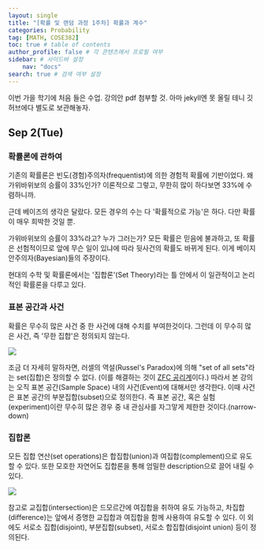 ```yaml
---
layout: single
title: "[확률 및 랜덤 과정 1주차] 확률과 계수"
categories: Probability
tag: [MATH, COSE382]
toc: true # table of contents
author_profile: false # 각 콘텐츠에서 프로필 여부
sidebar: # 사이드바 설정
    nav: "docs"
search: true # 검색 여부 설정
---
```

<head>
    <!-- Latex -->
    <script src="https://cdn.mathjax.org/mathjax/latest/MathJax.js?config=TeX-AMS-MML_HTMLorMML" type="text/javascript"></script>
</head>
<style>
    .r {
        color: red;
    }
</style>

이번 가을 학기에 처음 들은 수업. 강의안 pdf 첨부할 것. 아마 jekyll엔 못 올릴 테니 깃허브에다 별도로 보관해놓자.

## Sep 2(Tue)

### 확률론에 관하여

기존의 확률론은 빈도(경험)주의자(frequentist)에 의한 경험적 확률에 기반이었다. 왜 가위바위보의 승률이 33%인가? 이론적으로 그렇고, 무한히 많이 하다보면 33%에 수렴하니까.

근데 베이즈의 생각은 달랐다. 모든 경우의 수는 다 '확률적으로 가능'은 하다. 다만 확률이 매우 희박한 것일 뿐.

가위바위보의 승률이 33%라고? 누가 그러는가? 모든 확률은 믿음에 불과하고, 또 확률은 선험적이므로 앞에 무슨 일이 있냐에 따라 뒷사건의 확률도 바뀌게 된다. 이게 베이지안주의자(Bayesian)들의 주장이다.

현대의 수학 및 확률론에서는 '집합론'(Set Theory)라는 틀 안에서 이 일관적이고 논리적인 확률론을 다루고 있다.

### 표본 공간과 사건

확률은 무수히 많은 사건 중 한 사건에 대해 수치를 부여한것이다. 그런데 이 무수히 많은 사건, 즉 '무한 집합'은 정의되지 않는다.

<img src="https://thehighergeometer.wordpress.com/wp-content/uploads/2022/10/logicomix-barber-paradox-2.png">

조금 더 자세히 말하자면, 러셀의 역설(Russel's Paradox)에 의해 "set of all sets"라는 set(집합)은 정의할 수 없다. (이를 해결하는 것이 <a href="https://ko.wikipedia.org/wiki/%EC%B2%B4%EB%A5%B4%EB%A9%9C%EB%A1%9C-%ED%94%84%EB%A0%9D%EC%BC%88_%EC%A7%91%ED%95%A9%EB%A1%A0">ZFC 공리계</a>이다.) 따라서 본 강의는 오직 표본 공간(Sample Space) 내의 사건(Event)에 대해서만 생각한다. 이때 사건은 표본 공간의 부분집합(subset)으로 정의한다. 즉 표본 공간, 혹은 실험(experiment)이란 무수히 많은 경우 중 내 관심사를 자그맣게 제한한 것이다.(narrow-down)

### 집합론
모든 집합 연산(set operations)은 합집합(union)과 여집합(complement)으로 유도할 수 있다. 또한 모호한 자연어도 집합론을 통해 엄밀한 description으로 끌어 내릴 수 있다.

<img src="https://www.shutterstock.com/image-vector/set-operation-union-intersection-different-260nw-2464501195.jpg">

참고로 교집합(intersection)은 드모르간에 여집합을 취하여 유도 가능하고, 차집합(difference)는 앞에서 증명한 교집합과 여집합을 함께 사용하여 유도할 수 있다. 이 외에도 서로소 집합(disjoint), 부분집합(subset), 서로소 합집합(disjoint union) 등이 정의된다.





